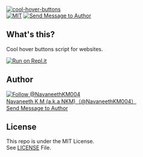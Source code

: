 [![cool-hover-buttons](https://github-readme-stats.vercel.app/api/pin/?username=navaneethkm004&repo=cool-hover-buttons&theme=dark)](https://github.com/navaneethkm004/cool-hover-buttons)<br/>
[![MIT](https://img.shields.io/badge/License-MIT-blue.svg?maxAge=3600, "License")](https://github.com/navaneethkm004/cool-hover-buttons/blob/master/LICENSE) [![Send Message to Author](https://img.shields.io/static/v1?style=flat&logo=twitter&label=Message&color=1da1f2&link=https%3A%2F%2Ftwitter.com%2Fmessages%2Fcompose%3Frecipient_id%714816987336089600&link=https%3A%2F%2Ftwitter.com%2Fmessages%2Fcompose%3Frecipient_id%714816987336089600&message=%40NavaneethKM004&maxAge=3600, "Send Message to Author")](https://twitter.com/messages/compose?recipient_id=714816987336089600)<br>

## What's this?
Cool hover buttons script for websites.

[![Run on Repl.it](https://repl.it/badge/github/navaneethkm004/cool-hover-buttons)](https://repl.it/github/navaneethkm004/cool-hover-buttons)

## Author

[![Follow @NavaneethKM004](https://img.shields.io/twitter/follow/NavaneethKM004?label=Follow&style=social&maxAge=3600, "Follow")](https://twitter.com/intent/follow?screen_name=NavaneethKM004)<br>
[Navaneeth K M (a.k.a NKM)（@NavaneethKM004）](https://twitter.com/NavaneethKM004)<br>
[Send Message to Author](https://twitter.com/messages/compose?recipient_id=714816987336089600)

## License

This repo is under the MIT License.<br>
See [LICENSE](https://github.com/navaneethkm004/cool-hover-buttons/blob/master/LICENSE) File.
